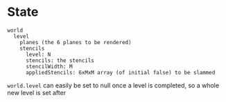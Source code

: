 
# State

```
world
  level
    planes (the 6 planes to be rendered)
    stencils
      level: N
      stencils: the stencils
      stencilWidth: M
      appliedStencils: 6xMxM array (of initial false) to be slammed

```

`world.level` can easily be set to null once a level is completed, so a whole
new level is set after